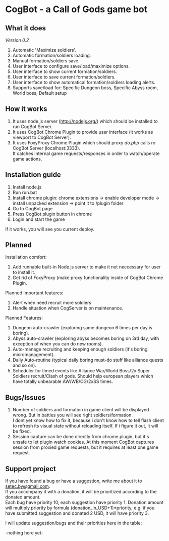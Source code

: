 CogBot - a Call of Gods game bot
=====================

What it does
------------

_Version 0.2_  
1. Automatic 'Maximize soldiers'.  
2. Automatic formation/soldiers loading.  
3. Manual formation/soldiers save.  
4. User interface to configure save/load/maximize options.  
5. User interface to show current formation/soldiers.  
6. User interface to save current formation/soldiers.  
7. User interface to show automatical formation/soldiers loading alerts.  
8. Supports save/load for: Specific Dungeon boss, Specific Abyss room, World boss, Default setup  

How it works
------------

1. It uses node.js server (http://nodejs.org/) which should be installed to run CogBot Server.
2. It uses CogBot Chrome Plugin to provide user interface (it works as viewport to CogBot Server).
3. It uses FoxyProxy Chrome Plugin which should proxy *do.php* calls ro CogBot Server (localhost:3333).  
It catches internal game requests/responses in order to watch/operate game actions. 

Installation guide
------------------

1. Install node.js
2. Run run.bat
3. Install chrome plugin: chrome extensions -> enable developer mode -> install unpacked extension -> point it to /plugin folder
4. Go to CogBot page
5. Press CogBot plugin button in chrome
6. Login and start the game

If it works, you will see you current deploy.

Planned
-------

Installation comfort:

1. Add runnable built-in Node.js server to make it not neccessary for user to install it.  
2. Get rid of FoxyProxy (make proxy functionality inside of CogBot Chrome Plugin.  

Planned Important features:

1. Alert when need recruit more soldiers  
2. Handle situation when CogServer is on maintenance.  

Planned Features:

1. Dungeon auto-crawler (exploring same dungeon 6 times per day is boring).  
2. Abyss auto-crawler (exploring abyss becomes boring on 3rd day, with exception of when you can do new rooms).  
3. Auto-manage recruiting and keeping enough soldiers (it's boring micromanagement).  
4. Daily Auto-routine (typical daily boring must-do stuff like alliance quests and so on).  
5. Scheduler for timed events like Alliance War/World Boss/2x Super Soldiers recruit/Clash of gods. Should help european players which have totally unbearable AW/WB/CG/2xSS times.  


Bugs/Issues
-----------

1. Number of soldiers and formation in game client will be displayed wrong. But in battles you will see right soldiers/formation.  
I dont yet know how to fix it, because i don't know how to tell flash client to refresh its visual state without reloading itself.
If i figure it out, it will be fixed.
2. Session capture can be done directly from chrome plugin, but it's unsafe to let plugin watch cookies. At this moment
CogBot captures session from proxied game requests, but it requires at least one game request.

Support project
---------------

If you have found a bug or have a suggestion, write me about it to setec.by@gmail.com.  
If you accompany it with a donation, it will be prioritized according to the donated amount.  
Each bug have priority 10, each suggestion have priority 1.
Donation amount will multiply priority by formula (donation_in_USD+1)*priority, e.g. if you have submitted suggestion and donated 2 USD, it will have priority 3.

I will update suggestion/bugs and their priorities here in the table:

-nothing here yet-


